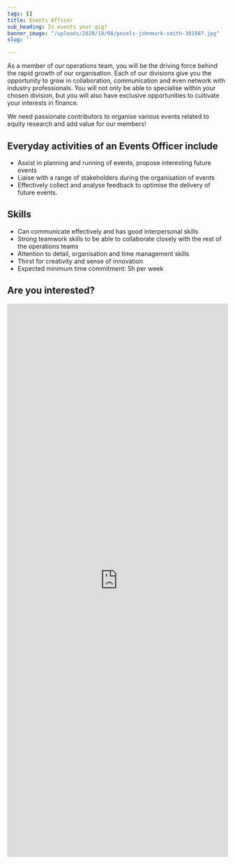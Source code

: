```yaml
---
tags: []
title: Events Officer
sub_heading: Is events your gig?
banner_image: "/uploads/2020/10/08/pexels-johnmark-smith-301987.jpg"
slug: ''

---
```

As a member of our operations team, you will be the driving force behind the rapid growth of our organisation. Each of our divisions give you the opportunity to grow in collaboration, communication and even network with industry professionals. You will not only be able to specialise within your chosen division, but you will also have exclusive opportunities to cultivate your interests in finance.

We need passionate contributors to organise various events related to equity research and add value for our members!

## Everyday activities of an Events Officer include

* Assist in planning and running of events, propose interesting future events
* Liaise with a range of stakeholders during the organisation of events
* Effectively collect and analyse feedback to optimise the delivery of future events.

## Skills

* Can communicate effectively and has good interpersonal skills
* Strong teamwork skills to be able to collaborate closely with the rest of the operations teams
* Attention to detail, organisation and time management skills
* Thirst for creativity and sense of innovation
* Expected minimum time commitment: 5h per week

## Are you interested?

<script src="https://static.airtable.com/js/embed/embed_snippet_v1.js"></script><iframe class="airtable-embed airtable-dynamic-height" src="https://airtable.com/embed/shrLVlmj3FcTkGfrP?backgroundColor=cyan" frameborder="0" onmousewheel="" width="100%" height="1263" style="background: transparent; border: 1px solid #ccc;"></iframe>